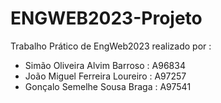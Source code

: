 # ENGWEB2023-Projeto
Trabalho Prático de EngWeb2023 realizado por :
- Simão Oliveira Alvim Barroso : A96834
- João Miguel Ferreira Loureiro : A97257
- Gonçalo Semelhe Sousa Braga : A97541
